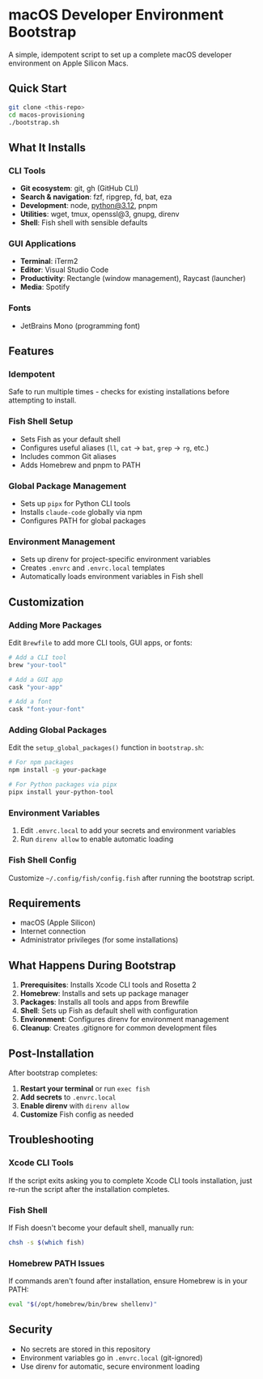 # macOS Developer Environment Bootstrap

A simple, idempotent script to set up a complete macOS developer environment on Apple Silicon Macs.

## Quick Start

```bash
git clone <this-repo>
cd macos-provisioning
./bootstrap.sh
```

## What It Installs

### CLI Tools
- **Git ecosystem**: git, gh (GitHub CLI)
- **Search & navigation**: fzf, ripgrep, fd, bat, eza
- **Development**: node, python@3.12, pnpm
- **Utilities**: wget, tmux, openssl@3, gnupg, direnv
- **Shell**: Fish shell with sensible defaults

### GUI Applications
- **Terminal**: iTerm2
- **Editor**: Visual Studio Code
- **Productivity**: Rectangle (window management), Raycast (launcher)
- **Media**: Spotify

### Fonts
- JetBrains Mono (programming font)

## Features

### Idempotent
Safe to run multiple times - checks for existing installations before attempting to install.

### Fish Shell Setup
- Sets Fish as your default shell
- Configures useful aliases (`ll`, `cat` → `bat`, `grep` → `rg`, etc.)
- Includes common Git aliases
- Adds Homebrew and pnpm to PATH

### Global Package Management
- Sets up `pipx` for Python CLI tools
- Installs `claude-code` globally via npm
- Configures PATH for global packages

### Environment Management
- Sets up direnv for project-specific environment variables
- Creates `.envrc` and `.envrc.local` templates
- Automatically loads environment variables in Fish shell

## Customization

### Adding More Packages
Edit `Brewfile` to add more CLI tools, GUI apps, or fonts:

```ruby
# Add a CLI tool
brew "your-tool"

# Add a GUI app
cask "your-app"

# Add a font
cask "font-your-font"
```

### Adding Global Packages
Edit the `setup_global_packages()` function in `bootstrap.sh`:

```bash
# For npm packages
npm install -g your-package

# For Python packages via pipx
pipx install your-python-tool
```

### Environment Variables
1. Edit `.envrc.local` to add your secrets and environment variables
2. Run `direnv allow` to enable automatic loading

### Fish Shell Config
Customize `~/.config/fish/config.fish` after running the bootstrap script.

## Requirements

- macOS (Apple Silicon)
- Internet connection
- Administrator privileges (for some installations)

## What Happens During Bootstrap

1. **Prerequisites**: Installs Xcode CLI tools and Rosetta 2
2. **Homebrew**: Installs and sets up package manager
3. **Packages**: Installs all tools and apps from Brewfile
4. **Shell**: Sets up Fish as default shell with configuration
5. **Environment**: Configures direnv for environment management
6. **Cleanup**: Creates .gitignore for common development files

## Post-Installation

After bootstrap completes:

1. **Restart your terminal** or run `exec fish`
2. **Add secrets** to `.envrc.local`
3. **Enable direnv** with `direnv allow`
4. **Customize** Fish config as needed

## Troubleshooting

### Xcode CLI Tools
If the script exits asking you to complete Xcode CLI tools installation, just re-run the script after the installation completes.

### Fish Shell
If Fish doesn't become your default shell, manually run:
```bash
chsh -s $(which fish)
```

### Homebrew PATH Issues
If commands aren't found after installation, ensure Homebrew is in your PATH:
```bash
eval "$(/opt/homebrew/bin/brew shellenv)"
```

## Security

- No secrets are stored in this repository
- Environment variables go in `.envrc.local` (git-ignored)
- Use direnv for automatic, secure environment loading